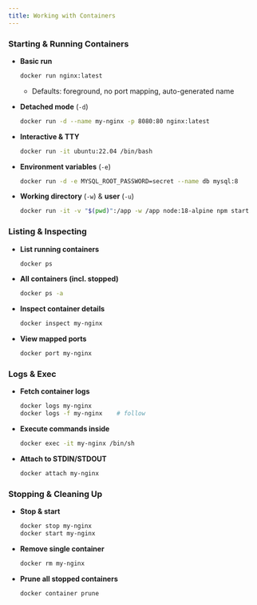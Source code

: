 ```yaml
---
title: Working with Containers
---
```

### Starting & Running Containers

- **Basic run**

    ```bash
    docker run nginx:latest
    ```

  - Defaults: foreground, no port mapping, auto-generated name

- **Detached mode** (`-d`)

    ```bash
    docker run -d --name my-nginx -p 8080:80 nginx:latest
    ```

- **Interactive & TTY**

    ```bash
    docker run -it ubuntu:22.04 /bin/bash
    ```

- **Environment variables** (`-e`)

    ```bash
    docker run -d -e MYSQL_ROOT_PASSWORD=secret --name db mysql:8
    ```

- **Working directory** (`-w`) & **user** (`-u`)

    ```bash
    docker run -it -v "$(pwd)":/app -w /app node:18-alpine npm start
    ```

### Listing & Inspecting

- **List running containers**

    ```bash
    docker ps
    ```

- **All containers (incl. stopped)**

    ```bash
    docker ps -a
    ```

- **Inspect container details**

    ```bash
    docker inspect my-nginx
    ```

- **View mapped ports**

    ```bash
    docker port my-nginx
    ```

### Logs & Exec

- **Fetch container logs**

    ```bash
    docker logs my-nginx
    docker logs -f my-nginx    # follow
    ```

- **Execute commands inside**

    ```bash
    docker exec -it my-nginx /bin/sh
    ```

- **Attach to STDIN/STDOUT**

    ```bash
    docker attach my-nginx
    ```

### Stopping & Cleaning Up

- **Stop & start**

    ```bash
    docker stop my-nginx
    docker start my-nginx
    ```

- **Remove single container**

    ```bash
    docker rm my-nginx
    ```

- **Prune all stopped containers**

    ```bash
    docker container prune
    ```

